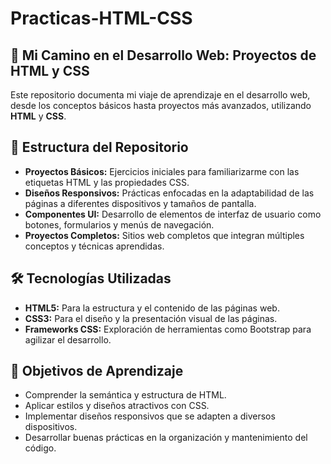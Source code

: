 # Practicas-HTML-CSS

## 🧠 Mi Camino en el Desarrollo Web: Proyectos de HTML y CSS

Este repositorio documenta mi viaje de aprendizaje en el desarrollo web, desde los conceptos básicos hasta proyectos más avanzados, utilizando **HTML** y **CSS**.

## 📁 Estructura del Repositorio

- **Proyectos Básicos:** Ejercicios iniciales para familiarizarme con las etiquetas HTML y las propiedades CSS.
- **Diseños Responsivos:** Prácticas enfocadas en la adaptabilidad de las páginas a diferentes dispositivos y tamaños de pantalla.
- **Componentes UI:** Desarrollo de elementos de interfaz de usuario como botones, formularios y menús de navegación.
- **Proyectos Completos:** Sitios web completos que integran múltiples conceptos y técnicas aprendidas.

## 🛠️ Tecnologías Utilizadas

- **HTML5:** Para la estructura y el contenido de las páginas web.
- **CSS3:** Para el diseño y la presentación visual de las páginas.
- **Frameworks CSS:** Exploración de herramientas como Bootstrap para agilizar el desarrollo.

## 🎯 Objetivos de Aprendizaje

- Comprender la semántica y estructura de HTML.
- Aplicar estilos y diseños atractivos con CSS.
- Implementar diseños responsivos que se adapten a diversos dispositivos.
- Desarrollar buenas prácticas en la organización y mantenimiento del código.
